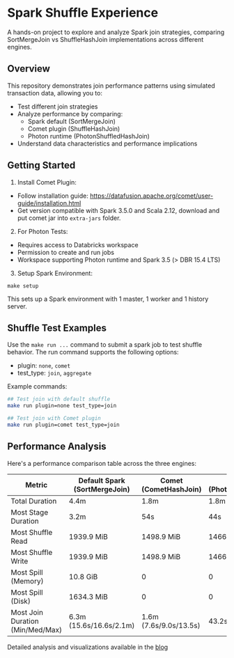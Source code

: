 # Spark Shuffle Experience

A hands-on project to explore and analyze Spark join strategies, comparing SortMergeJoin vs ShuffleHashJoin implementations across different engines.

## Overview
This repository demonstrates join performance patterns using simulated transaction data, allowing you to:
- Test different join strategies
- Analyze performance by comparing:
  - Spark default (SortMergeJoin)
  - Comet plugin (ShuffleHashJoin)
  - Photon runtime (PhotonShuffledHashJoin)
- Understand data characteristics and performance implications

## Getting Started

1. Install Comet Plugin:

- Follow installation guide: https://datafusion.apache.org/comet/user-guide/installation.html
- Get version compatible with Spark 3.5.0 and Scala 2.12, download and put comet jar into `extra-jars` folder.

2. For Photon Tests:
- Requires access to Databricks workspace
- Permission to create and run jobs
- Workspace supporting Photon runtime and Spark 3.5 (> DBR 15.4 LTS)

3. Setup Spark Environment:

```base
make setup
```

This sets up a Spark environment with 1 master, 1 worker and 1 history server.

## Shuffle Test Examples

Use the `make run ...` command to submit a spark job to test shuffle behavior.
The run command supports the following options:
- plugin: `none`, `comet`
- test_type: `join`, `aggregate`

Example commands:

```bash
## Test join with default shuffle
make run plugin=none test_type=join

## Test join with Comet plugin
make run plugin=comet test_type=join

```

## Performance Analysis

Here's a performance comparison table across the three engines:

| Metric | Default Spark (SortMergeJoin) | Comet (CometHashJoin) | Photon (PhotonShuffleHashJoin) |
|--------|------------------------------|----------------------|------------------------------|
| Total Duration | 4.4m | 1.8m | 1.8m |
| Most Stage Duration | 3.2m | 54s | 44s |
| Most Shuffle Read | 1939.9 MiB | 1498.9 MiB | 1466.1 MiB |
| Most Shuffle Write | 1939.9 MiB | 1498.9 MiB | 1466.1 MiB |
| Most Spill (Memory) | 10.8 GiB | 0 | 0 |
| Most Spill (Disk) | 1634.3 MiB | 0 | 0 |
| Most Join Duration (Min/Med/Max) | 6.3m (15.6s/16.6s/2.1m) | 1.6m (7.6s/9.0s/13.5s) | 43.2s (1.1s/2.2s/4.1s) |

Detailed analysis and visualizations available in the [blog](https://huongvuong.substack.com/p/lessons-learned-sortmergejoin-vs)